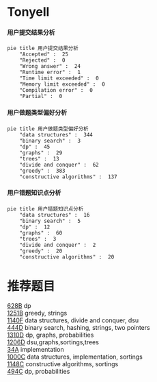 # Tonyell

<!-- tabs:start -->



#### **用户提交结果分析**

```mermaid
pie title 用户提交结果分析
    "Accepted" :  25
    "Rejected" :  0
    "Wrong answer" :  24
    "Runtime error" :  1
    "Time limit exceeded" :  0
    "Memory limit exceeded" :  0
    "Compilation error" :  0
    "Partial" :  0
```

#### **用户做题类型偏好分析**

```mermaid
pie title 用户做题类型偏好分析
    "data structures" :  344
    "binary search" :  3
    "dp" :  45
    "graphs" :  29
    "trees" :  13
    "divide and conquer" :  62
    "greedy" :  383
    "constructive algorithms" :  137
```
#### **用户错题知识点分析**

```mermaid
pie title 用户错题知识点分析
    "data structures" :  16
    "binary search" :  5
    "dp" :  12
    "graphs" :  60
    "trees" :  3
    "divide and conquer" :  2
    "greedy" :  20
    "constructive algorithms" :  20
```



<!-- tabs:end -->
# 推荐题目
[628B](https://codeforces.com/contest/628/problem/B)		dp		  
[1251B](https://codeforces.com/contest/1251/problem/B)		greedy,
                        strings		  
[1140F](https://codeforces.com/contest/1140/problem/F)		data structures,
                        divide and conquer,
                        dsu		  
[444D](https://codeforces.com/contest/444/problem/D)		binary search,
                        hashing,
                        strings,
                        two pointers		  
[1310D](https://codeforces.com/contest/1310/problem/D)		dp,
                        graphs,
                        probabilities		  
[1206D](https://codeforces.com/contest/1206/problem/D)		dsu,graphs,sortings,trees		  
[34A](https://codeforces.com/contest/34/problem/A)		implementation		  
[1000C](https://codeforces.com/contest/1000/problem/C)		data structures,
                        implementation,
                        sortings		  
[1148C](https://codeforces.com/contest/1148/problem/C)		constructive algorithms,
                        sortings		  
[494C](https://codeforces.com/contest/494/problem/C)		dp,
                        probabilities		  
